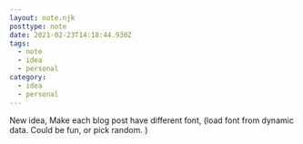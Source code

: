 ```yaml
---
layout: note.njk
posttype: note
date: 2021-02-23T14:18:44.930Z
tags:
  - note
  - idea
  - personal
category:
  - idea
  - personal
---
```

New idea, Make each blog post have different font, (load font from dynamic data. Could be fun, or pick random. )
